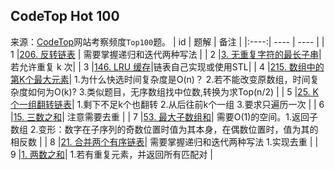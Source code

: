 ## CodeTop Hot 100

来源：[CodeTop](https://codetop.cc/)网站考察频度`Top100`题。
|  id  |             题解               |           备注            |
|:----:|             ----              |            ----            |
|  1   |[206\. 反转链表](./lc/206.md)   | 需要掌握递归和迭代两种写法 |
|  2   |[3\. 无重复字符的最长子串](./lc/3.md)|若允许重复 k 次|
|  3   |[146\. LRU 缓存](./lc/146.md)|链表自己实现或使用STL|
|  4   |[215\. 数组中的第K个最大元素](./lc/215.md)| 1.为什么快选时间复杂度是O(n)？  2.若不能改变原数组，时间复杂度如何为O(k)? 3.类似题目，无序数组找中位数,转换为求Top(n/2) |
|  5   |[25\. K 个一组翻转链表](./lc/25.md)| 1.剩下不足k个也翻转 2.从后往前k个一组 3.要求只遍历一次 |
|  6   |[15\. 三数之和](./lc/15.md)| 注意需要去重 |
|  7   |[53\. 最大子数组和](./lc/53.md)| 需要O(1)的空间。1.返回子数组 2.变形：数字在子序列的奇数位置时值为其本身，在偶数位置时，值为其的相反数 |
|  8   |[21\. 合并两个有序链表](./lc/21.md)| 需要掌握递归和迭代两种写法 1.实现去重 |
|  9   |[1\. 两数之和](./lc/1.md)| 1.若有重复元素，并返回所有匹配对 |